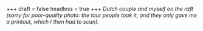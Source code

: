 
+++
draft = false
headless = true
+++
_Dutch couple and myself on the raft (sorry for poor-quality photo: the tour people took it, and they only gave me a printout, which I then had to scan)._
